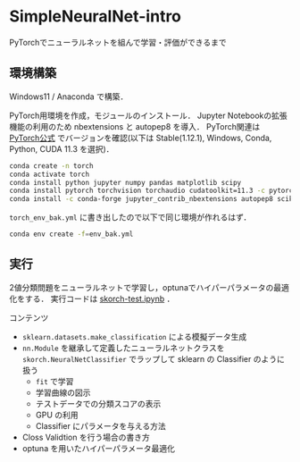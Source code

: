# SimpleNeuralNet-intro

PyTorchでニューラルネットを組んで学習・評価ができるまで

## 環境構築

Windows11 / Anaconda で構築．

PyTorch用環境を作成，モジュールのインストール．
Jupyter Notebookの拡張機能の利用のため nbextensions と autopep8 を導入．
PyTorch関連は [PyTorch公式](https://pytorch.org/get-started/locally/) でバージョンを確認(以下は Stable(1.12.1), Windows, Conda, Python, CUDA 11.3 を選択)．

```sh
conda create -n torch
conda activate torch
conda install python jupyter numpy pandas matplotlib scipy
conda install pytorch torchvision torchaudio cudatoolkit=11.3 -c pytorch
conda install -c conda-forge jupyter_contrib_nbextensions autopep8 scikit-learn optuna skorch pytorch-lightning torchinfo
```

`torch_env_bak.yml` に書き出したので以下で同じ環境が作れるはず．

```sh
conda env create -f=env_bak.yml
```

## 実行

2値分類問題をニューラルネットで学習し，optunaでハイパーパラメータの最適化をする．
実行コードは [skorch-test.ipynb](https://github.com/Y-Saki26/memorandum/blob/main/SimpleNeuralNet-hands-on/skorch-hands-on.ipynb) ．

コンテンツ

+ `sklearn.datasets.make_classification` による模擬データ生成
+ `nn.Module` を継承して定義したニューラルネットクラスを `skorch.NeuralNetClassifier` でラップして sklearn の Classifier のように扱う
  + `fit` で学習
  + 学習曲線の図示
  + テストデータでの分類スコアの表示
  + GPU の利用
  + Classifier にパラメータを与える方法
+ Closs Validtion を行う場合の書き方
+ optuna を用いたハイパーパラメータ最適化
